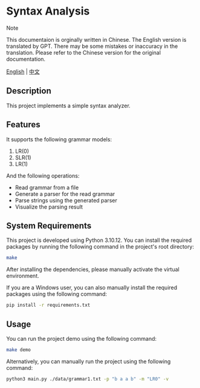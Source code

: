 # Syntax Analysis

> [!NOTE]
> This documentaion is orginally written in Chinese. The English version is translated by GPT. There may be some mistakes or inaccuracy in the translation. Please refer to the Chinese version for the original documentation.

[English](./README.md) | [中文](./README-zhcn.md)

## Description

This project implements a simple syntax analyzer.

## Features

It supports the following grammar models:

1. LR(0)
2. SLR(1)
3. LR(1)

And the following operations:

- Read grammar from a file
- Generate a parser for the read grammar
- Parse strings using the generated parser
- Visualize the parsing result

## System Requirements

This project is developed using Python 3.10.12. You can install the required packages by running the following command in the project's root directory:

```bash
make 
```

After installing the dependencies, please manually activate the virtual environment.

If you are a Windows user, you can also manually install the required packages using the following command:

```bash
pip install -r requirements.txt
```

## Usage

You can run the project demo using the following command:

```bash
make demo
```

Alternatively, you can manually run the project using the following command:

```bash
python3 main.py ./data/grammar1.txt -p "b a a b" -m "LR0" -v
```

